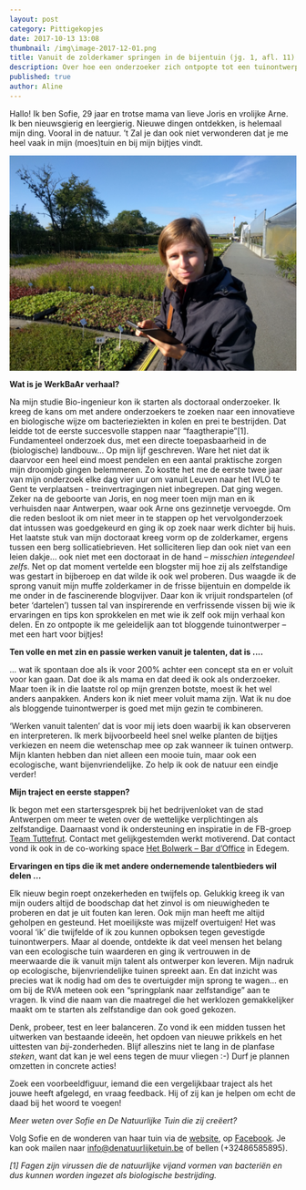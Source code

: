 ```yaml
---
layout: post
category: Pittigekopjes
date: 2017-10-13 13:08
thumbnail: /img\image-2017-12-01.png
title: Vanuit de zolderkamer springen in de bijentuin (jg. 1, afl. 11)
description: Over hoe een onderzoeker zich ontpopte tot een tuinontwerper. Leer Sofie kennen en haar natuurlijke tuin!
published: true
author: Aline
---
```


Hallo! Ik ben Sofie, 29 jaar en trotse mama van lieve Joris en vrolijke Arne. Ik ben nieuwsgierig en leergierig. Nieuwe dingen ontdekken, is helemaal mijn ding. Vooral in de natuur. ’t Zal je dan ook niet verwonderen dat je me heel vaak in mijn (moes)tuin en bij mijn bijtjes vindt.

<img alt="Sofie" class="img-responsive" style="float: left;margin:0 20px 15px 0" src="/img\image-2017-12-01.png">

**Wat is je WerkBaAr verhaal?**

Na mijn studie Bio-ingenieur kon ik starten als doctoraal onderzoeker. Ik kreeg de kans om met andere onderzoekers te zoeken naar een innovatieve en biologische wijze om bacterieziekten in kolen en prei te bestrijden. Dat leidde tot de eerste succesvolle stappen naar “faagtherapie”[1]. Fundamenteel onderzoek dus, met een directe toepasbaarheid in de (biologische) landbouw…  Op mijn lijf geschreven. Ware het niet dat ik daarvoor een heel eind moest pendelen en een aantal praktische zorgen mijn droomjob gingen belemmeren. Zo kostte het me de eerste twee jaar van mijn onderzoek elke dag vier uur om vanuit Leuven naar het IVLO te Gent te verplaatsen - treinvertragingen niet inbegrepen. Dat ging wegen. Zeker na de geboorte van Joris, en nog meer toen mijn man en ik verhuisden naar Antwerpen, waar ook Arne ons gezinnetje vervoegde. Om die reden besloot ik om niet meer in te stappen op het vervolgonderzoek dat intussen was goedgekeurd en ging ik op zoek naar werk dichter bij huis. Het laatste stuk van mijn doctoraat kreeg vorm op de zolderkamer, ergens tussen een berg sollicatiebrieven. Het solliciteren liep dan ook niet van een leien dakje… ook niet met een doctoraat in de hand – *misschien integendeel zelfs*. Net op dat moment vertelde een blogster mij hoe zij als zelfstandige was gestart in bijberoep en dat wilde ik ook wel proberen. Dus waagde ik de sprong vanuit mijn muffe zolderkamer in de frisse bijentuin en dompelde ik me onder in de fascinerende blogvijver. Daar kon ik vrijuit rondspartelen (of beter ‘dartelen’) tussen tal van inspirerende en verfrissende vissen bij wie ik ervaringen en tips kon sprokkelen en met wie ik zelf ook mijn verhaal kon delen. En zo ontpopte ik me geleidelijk aan tot bloggende tuinontwerper – met een hart voor bijtjes!

**Ten volle en met zin en passie werken vanuit je talenten, dat is ....**

… wat ik spontaan doe als ik voor 200% achter een concept sta en er voluit voor kan gaan. Dat doe ik als mama en dat deed ik ook als onderzoeker. Maar toen ik in die laatste rol op mijn grenzen botste, moest ik het wel anders aanpakken. Anders kon ik niet meer voluit mama zijn. Wat ik nu doe als bloggende tuinontwerper is goed met mijn gezin te combineren. 

‘Werken vanuit talenten’ dat is voor mij iets doen waarbij ik kan observeren en interpreteren. Ik merk bijvoorbeeld heel snel welke planten de bijtjes verkiezen en neem die wetenschap mee op zak wanneer ik tuinen ontwerp. Mijn klanten hebben dan niet alleen een mooie tuin, maar ook een ecologische, want bijenvriendelijke. Zo help ik ook de natuur een eindje verder!

**Mijn traject en eerste stappen?**

Ik begon met een startersgesprek bij het bedrijvenloket van de stad Antwerpen om meer te weten over de wettelijke verplichtingen als zelfstandige. Daarnaast vond ik ondersteuning en inspiratie in de FB-groep [Team Tuttefrut](https://www.facebook.com/groups/215699975440666/). Contact met gelijkgestemden werkt motiverend.  Dat contact vond ik ook in de co-working space [Het Bolwerk – Bar d’Office](https://www.facebook.com/hetbolwerkedegem/) in Edegem. 

**Ervaringen en tips die ik met andere ondernemende talentbieders wil delen ...**

Elk nieuw begin roept onzekerheden en twijfels op. Gelukkig kreeg ik van mijn ouders altijd  de boodschap dat het zinvol is om nieuwigheden te proberen en dat je uit fouten kan leren. Ook mijn man heeft me altijd geholpen en gesteund. Het moeilijkste was mijzelf overtuigen! Het was vooral ‘ik’ die twijfelde of ik zou kunnen opboksen tegen gevestigde tuinontwerpers. Maar al doende, ontdekte ik dat veel mensen het belang van een ecologische tuin waarderen en ging ik vertrouwen in de meerwaarde die ik vanuit mijn talent als ontwerper kon leveren. Mijn nadruk op ecologische, bijenvriendelijke tuinen spreekt aan. En dat inzicht was precies wat ik nodig had om des te overtuigder mijn sprong te wagen… en om bij de RVA meteen ook een “springplank naar zelfstandige” aan te vragen. Ik vind die naam van die maatregel die het werklozen gemakkelijker maakt om te starten als zelfstandige dan ook goed gekozen. 

Denk, probeer, test en leer balanceren. Zo vond ik een midden tussen het uitwerken van bestaande ideeën, het opdoen van nieuwe prikkels en het uittesten van *bij*-zonderheden. Blijf alleszins niet te lang in de planfase *steken*, want dat kan je wel eens tegen de muur vliegen :-) Durf je plannen omzetten in concrete acties!

Zoek een voorbeeldfiguur, iemand die een vergelijkbaar traject als het jouwe heeft afgelegd, en vraag feedback. Hij of zij kan je helpen om echt de daad bij het woord te voegen!

*Meer weten over Sofie en De Natuurlijke Tuin die zij creëert?* 

Volg Sofie en de wonderen van haar tuin via de [website](http://denatuurlijketuin.be/), op [Facebook](https://www.facebook.com/denatuurlijketuin). Je kan ook mailen naar info@denatuurlijketuin.be of bellen (+32486585895).

*[1] Fagen zijn virussen die de natuurlijke vijand vormen van bacteriën en dus kunnen worden ingezet als biologische bestrijding.*
